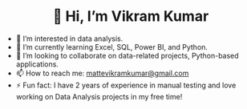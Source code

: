 <h1 align="center">👋 Hi, I’m Vikram Kumar</h1>

* 👀 I’m interested in data analysis.  
* 🌱 I’m currently learning Excel, SQL, Power BI, and Python.  
* 💞️ I’m looking to collaborate on data-related projects, Python-based applications.  
* 📫 How to reach me: mattevikramkumar@gmail.com
* ⚡ Fun fact: I have 2 years of experience in manual testing and love working on Data Analysis projects in my free time!


